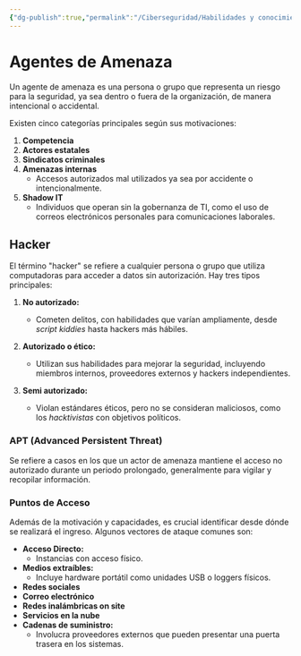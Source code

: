 ```yaml
---
{"dg-publish":true,"permalink":"/Ciberseguridad/Habilidades y conocimientos básicos/Agentes de amenaza/"}
---
```


# Agentes de Amenaza

Un agente de amenaza es una persona o grupo que representa un riesgo para la seguridad, ya sea dentro o fuera de la organización, de manera intencional o accidental.

Existen cinco categorías principales según sus motivaciones:

1. **Competencia**
2. **Actores estatales**
3. **Sindicatos criminales**
4. **Amenazas internas**
    - Accesos autorizados mal utilizados ya sea por accidente o intencionalmente.
5. **Shadow IT**
    - Individuos que operan sin la gobernanza de TI, como el uso de correos electrónicos personales para comunicaciones laborales.

## Hacker

El término "hacker" se refiere a cualquier persona o grupo que utiliza computadoras para acceder a datos sin autorización. Hay tres tipos principales:

1. **No autorizado:**
    - Cometen delitos, con habilidades que varían ampliamente, desde _script kiddies_ hasta hackers más hábiles.

2. **Autorizado o ético:**
    - Utilizan sus habilidades para mejorar la seguridad, incluyendo miembros internos, proveedores externos y hackers independientes.

3. **Semi autorizado:**
    - Violan estándares éticos, pero no se consideran maliciosos, como los _hacktivistas_ con objetivos políticos.

### APT (Advanced Persistent Threat)

Se refiere a casos en los que un actor de amenaza mantiene el acceso no autorizado durante un periodo prolongado, generalmente para vigilar y recopilar información.

### Puntos de Acceso

Además de la motivación y capacidades, es crucial identificar desde dónde se realizará el ingreso. Algunos vectores de ataque comunes son:

- **Acceso Directo:**
    - Instancias con acceso físico.
- **Medios extraíbles:**
    - Incluye hardware portátil como unidades USB o loggers físicos.
- **Redes sociales**
- **Correo electrónico**
- **Redes inalámbricas on site**
- **Servicios en la nube**
- **Cadenas de suministro:**
    - Involucra proveedores externos que pueden presentar una puerta trasera en los sistemas.